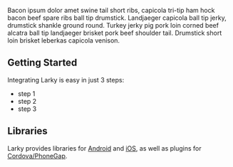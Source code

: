 Bacon ipsum dolor amet swine tail short ribs, capicola tri-tip ham hock bacon beef spare ribs ball tip drumstick. Landjaeger capicola ball tip jerky, drumstick shankle ground round. Turkey jerky pig pork loin corned beef alcatra ball tip landjaeger brisket pork beef shoulder tail. Drumstick short loin brisket leberkas capicola venison.

## Getting Started

Integrating Larky is easy in just 3 steps:

* step 1
* step 2
* step 3

## Libraries

Larky provides libraries for [Android](android) and [iOS](ios), as well as plugins for [Cordova/PhoneGap](cordova).